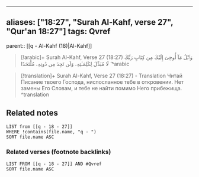
---
aliases: ["18:27", "Surah Al-Kahf, verse 27", "Qur'an 18:27"]
tags: Qvref
---

parent:: [[q - Al-Kahf (18)|Al-Kahf]]

> [!arabic]+ Surah Al-Kahf, Verse 27 (18:27)
> <span class="quran-arabic">وَٱتْلُ مَآ أُوحِىَ إِلَيْكَ مِن كِتَابِ رَبِّكَ ۖ لَا مُبَدِّلَ لِكَلِمَـٰتِهِۦ وَلَن تَجِدَ مِن دُونِهِۦ مُلْتَحَدًا</span>
^arabic

> [!translation]+ Surah Al-Kahf, Verse 27 (18:27) - Translation
> Читай Писание твоего Господа, ниспосланное тебе в откровении. Нет замены Его Словам, и тебе не найти помимо Него прибежища.
^translation



## Related notes
```dataview
LIST from [[q - 18 - 27]]
WHERE !contains(file.name, "q - ")
SORT file.name ASC
```

### Related verses (footnote backlinks)
```dataview
LIST FROM [[q - 18 - 27]] AND #Qvref
SORT file.name ASC
```

